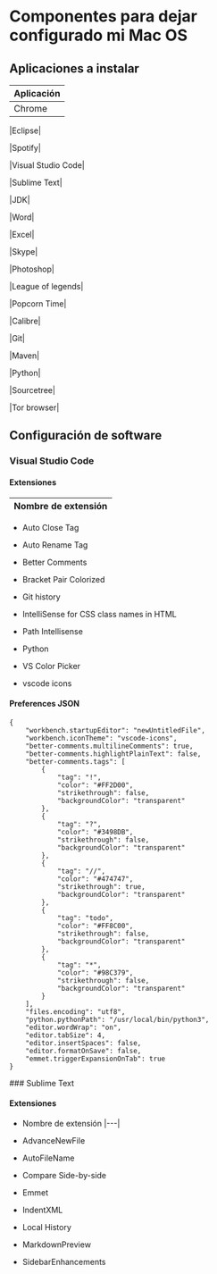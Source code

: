 # Componentes para dejar configurado mi Mac OS

## Aplicaciones a instalar
|Aplicación|
|---|
|Chrome|

|Eclipse|

|Spotify|

|Visual Studio Code|

|Sublime Text|

|JDK|

|Word|

|Excel|

|Skype|

|Photoshop|

|League of legends|

|Popcorn Time|

|Calibre|

|Git|

|Maven|

|Python|

|Sourcetree|

|Tor browser|

## Configuración de software

### Visual Studio Code

#### Extensiones

|Nombre de extensión|
|---|
- Auto Close Tag

- Auto Rename Tag

- Better Comments

- Bracket Pair Colorized

- Git history

- IntelliSense for CSS class names in HTML

- Path Intellisense

- Python

- VS Color Picker

- vscode icons

#### Preferences JSON
```
{
	"workbench.startupEditor": "newUntitledFile",
	"workbench.iconTheme": "vscode-icons",
	"better-comments.multilineComments": true,
	"better-comments.highlightPlainText": false,
	"better-comments.tags": [
		{
			"tag": "!",
			"color": "#FF2D00",
			"strikethrough": false,
			"backgroundColor": "transparent"
		},
		{
			"tag": "?",
			"color": "#3498DB",
			"strikethrough": false,
			"backgroundColor": "transparent"
		},
		{
			"tag": "//",
			"color": "#474747",
			"strikethrough": true,
			"backgroundColor": "transparent"
		},
		{
			"tag": "todo",
			"color": "#FF8C00",
			"strikethrough": false,
			"backgroundColor": "transparent"
		},
		{
			"tag": "*",
			"color": "#98C379",
			"strikethrough": false,
			"backgroundColor": "transparent"
		}
	],
	"files.encoding": "utf8",
	"python.pythonPath": "/usr/local/bin/python3",
	"editor.wordWrap": "on",
	"editor.tabSize": 4,
	"editor.insertSpaces": false,
	"editor.formatOnSave": false,
	"emmet.triggerExpansionOnTab": true
}
```

### Sublime Text

#### Extensiones
- Nombre de extensión
|---|
- AdvanceNewFile

- AutoFileName

- Compare Side-by-side

- Emmet

- IndentXML

- Local History

- MarkdownPreview

- SidebarEnhancements
